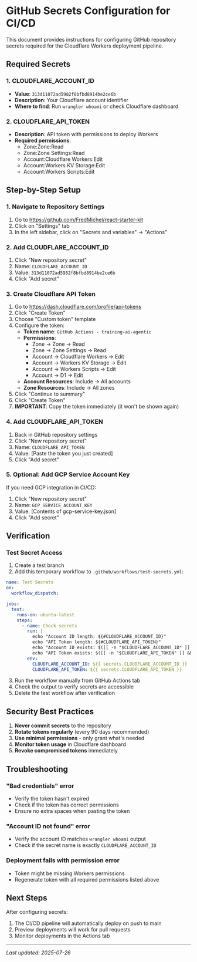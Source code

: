 # GitHub Secrets Configuration for CI/CD

This document provides instructions for configuring GitHub repository secrets required for the Cloudflare Workers deployment pipeline.

## Required Secrets

### 1. CLOUDFLARE_ACCOUNT_ID
- **Value**: `313d11072ad5982f8bfbd8914be2ce6b`
- **Description**: Your Cloudflare account identifier
- **Where to find**: Run `wrangler whoami` or check Cloudflare dashboard

### 2. CLOUDFLARE_API_TOKEN
- **Description**: API token with permissions to deploy Workers
- **Required permissions**:
  - Zone:Zone:Read
  - Zone:Zone Settings:Read
  - Account:Cloudflare Workers:Edit
  - Account:Workers KV Storage:Edit
  - Account:Workers Scripts:Edit

## Step-by-Step Setup

### 1. Navigate to Repository Settings
1. Go to https://github.com/FredMichel/react-starter-kit
2. Click on "Settings" tab
3. In the left sidebar, click on "Secrets and variables" → "Actions"

### 2. Add CLOUDFLARE_ACCOUNT_ID
1. Click "New repository secret"
2. Name: `CLOUDFLARE_ACCOUNT_ID`
3. Value: `313d11072ad5982f8bfbd8914be2ce6b`
4. Click "Add secret"

### 3. Create Cloudflare API Token
1. Go to https://dash.cloudflare.com/profile/api-tokens
2. Click "Create Token"
3. Choose "Custom token" template
4. Configure the token:
   - **Token name**: `GitHub Actions - training-ai-agentic`
   - **Permissions**:
     - Zone → Zone → Read
     - Zone → Zone Settings → Read
     - Account → Cloudflare Workers → Edit
     - Account → Workers KV Storage → Edit
     - Account → Workers Scripts → Edit
     - Account → D1 → Edit
   - **Account Resources**: Include → All accounts
   - **Zone Resources**: Include → All zones
5. Click "Continue to summary"
6. Click "Create Token"
7. **IMPORTANT**: Copy the token immediately (it won't be shown again)

### 4. Add CLOUDFLARE_API_TOKEN
1. Back in GitHub repository settings
2. Click "New repository secret"
3. Name: `CLOUDFLARE_API_TOKEN`
4. Value: [Paste the token you just created]
5. Click "Add secret"

### 5. Optional: Add GCP Service Account Key
If you need GCP integration in CI/CD:
1. Click "New repository secret"
2. Name: `GCP_SERVICE_ACCOUNT_KEY`
3. Value: [Contents of gcp-service-key.json]
4. Click "Add secret"

## Verification

### Test Secret Access
1. Create a test branch
2. Add this temporary workflow to `.github/workflows/test-secrets.yml`:

```yaml
name: Test Secrets
on:
  workflow_dispatch:

jobs:
  test:
    runs-on: ubuntu-latest
    steps:
      - name: Check secrets
        run: |
          echo "Account ID length: ${#CLOUDFLARE_ACCOUNT_ID}"
          echo "API Token length: ${#CLOUDFLARE_API_TOKEN}"
          echo "Account ID exists: $([[ -n "$CLOUDFLARE_ACCOUNT_ID" ]] && echo "Yes" || echo "No")"
          echo "API Token exists: $([[ -n "$CLOUDFLARE_API_TOKEN" ]] && echo "Yes" || echo "No")"
        env:
          CLOUDFLARE_ACCOUNT_ID: ${{ secrets.CLOUDFLARE_ACCOUNT_ID }}
          CLOUDFLARE_API_TOKEN: ${{ secrets.CLOUDFLARE_API_TOKEN }}
```

3. Run the workflow manually from GitHub Actions tab
4. Check the output to verify secrets are accessible
5. Delete the test workflow after verification

## Security Best Practices

1. **Never commit secrets** to the repository
2. **Rotate tokens regularly** (every 90 days recommended)
3. **Use minimal permissions** - only grant what's needed
4. **Monitor token usage** in Cloudflare dashboard
5. **Revoke compromised tokens** immediately

## Troubleshooting

### "Bad credentials" error
- Verify the token hasn't expired
- Check if the token has correct permissions
- Ensure no extra spaces when pasting the token

### "Account ID not found" error
- Verify the account ID matches `wrangler whoami` output
- Check if the secret name is exactly `CLOUDFLARE_ACCOUNT_ID`

### Deployment fails with permission error
- Token might be missing Workers permissions
- Regenerate token with all required permissions listed above

## Next Steps

After configuring secrets:
1. The CI/CD pipeline will automatically deploy on push to main
2. Preview deployments will work for pull requests
3. Monitor deployments in the Actions tab

---

*Last updated: 2025-07-26*
